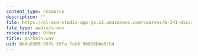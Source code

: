 ```yaml
---
content_type: resource
description: ''
file: https://ol-ocw-studio-app-qa.s3.amazonaws.com/courses/6-341-discrete-time-signal-processing-fall-2005/bbda8309987c86fafab696816bbe9cb4_parkmin.wav
file_type: audio/x-wav
resourcetype: Other
title: parkmin.wav
uid: bbda8309-987c-86fa-fab6-96816bbe9cb4
---
```

